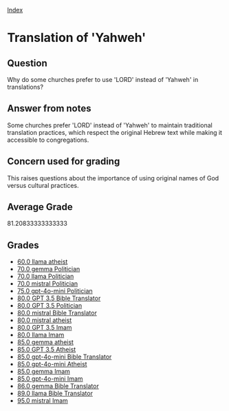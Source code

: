 
[Index](../../index.md)
# Translation of 'Yahweh'
## Question
Why do some churches prefer to use 'LORD' instead of 'Yahweh' in translations?

## Answer from notes
Some churches prefer 'LORD' instead of 'Yahweh' to maintain traditional translation practices, which respect the original Hebrew text while making it accessible to congregations.

## Concern used for grading
This raises questions about the importance of using original names of God versus cultural practices.

## Average Grade
81.20833333333333

## Grades
 * [60.0 llama atheist](../answers/llama_atheist/Translation_of__Yahweh_.md)
 * [70.0 gemma Politician](../answers/gemma_Politician/Translation_of__Yahweh_.md)
 * [70.0 llama Politician](../answers/llama_Politician/Translation_of__Yahweh_.md)
 * [70.0 mistral Politician](../answers/mistral_Politician/Translation_of__Yahweh_.md)
 * [75.0 gpt-4o-mini Politician](../answers/gpt-4o-mini_Politician/Translation_of__Yahweh_.md)
 * [80.0 GPT 3.5 Bible Translator](../answers/GPT_3.5_Bible_Translator/Translation_of__Yahweh_.md)
 * [80.0 GPT 3.5 Politician](../answers/GPT_3.5_Politician/Translation_of__Yahweh_.md)
 * [80.0 mistral Bible Translator](../answers/mistral_Bible_Translator/Translation_of__Yahweh_.md)
 * [80.0 mistral atheist](../answers/mistral_atheist/Translation_of__Yahweh_.md)
 * [80.0 GPT 3.5 Imam](../answers/GPT_3.5_Imam/Translation_of__Yahweh_.md)
 * [80.0 llama Imam](../answers/llama_Imam/Translation_of__Yahweh_.md)
 * [85.0 gemma atheist](../answers/gemma_atheist/Translation_of__Yahweh_.md)
 * [85.0 GPT 3.5 Atheist](../answers/GPT_3.5_Atheist/Translation_of__Yahweh_.md)
 * [85.0 gpt-4o-mini Bible Translator](../answers/gpt-4o-mini_Bible_Translator/Translation_of__Yahweh_.md)
 * [85.0 gpt-4o-mini Atheist](../answers/gpt-4o-mini_Atheist/Translation_of__Yahweh_.md)
 * [85.0 gemma Imam](../answers/gemma_Imam/Translation_of__Yahweh_.md)
 * [85.0 gpt-4o-mini Imam](../answers/gpt-4o-mini_Imam/Translation_of__Yahweh_.md)
 * [86.0 gemma Bible Translator](../answers/gemma_Bible_Translator/Translation_of__Yahweh_.md)
 * [89.0 llama Bible Translator](../answers/llama_Bible_Translator/Translation_of__Yahweh_.md)
 * [95.0 mistral Imam](../answers/mistral_Imam/Translation_of__Yahweh_.md)
